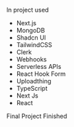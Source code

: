 In project used
- Next.js
- MongoDB
- Shadcn UI
- TailwindCSS
- Clerk
- Webhooks
- Serverless APIs
- React Hook Form
- Uploadthing
- TypeScript
- Next Js
- React

Final Project Finished